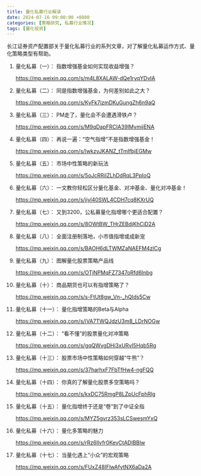 ```yaml
---
title: 量化私募行业解读
date: 2024-07-16 09:00:00 +0800
categories: [策略研究, 私募行业情况]
tags: [量化投资]
---
```


长江证券资产配置部关于量化私募行业的系列文章，对了解量化私募运作方式、量化策略类型有帮助。

1. 量化私募（一）： 指数增强基金如何实现收益增强？

    <https://mp.weixin.qq.com/s/m4L8XALAW-dQe1ryqYDvIA>

2. 量化私募（二）： 同是指数增强基金，为何差别如此之大？

    <https://mp.weixin.qq.com/s/KyFk7izmDKuGungZh6n9aQ>

3. 量化私募（三）： PM走了，量化会不会遭遇滑铁卢？

    <https://mp.weixin.qq.com/s/M9qDapFRClA39lMymijENA>

4. 量化私募（四）： 再说一遍：“空气指增”不是指数增强基金！

    <https://mp.weixin.qq.com/s/lwkzvJKANZ_tTmIfbjEGMw>

5. 量化私募（五）： 市场中性策略的新玩法

    <https://mp.weixin.qq.com/s/5oJcRRiIZLhDdRqL3PpIoQ>

6. 量化私募（六）： 一文教你轻松区分量化基金、对冲基金、量化对冲基金！

    <https://mp.weixin.qq.com/s/jiyl40SWL4CDH7cq8KXrUQ>

7. 量化私募（七）： 又到3200，公私募量化指增哪个更适合配置？

    <https://mp.weixin.qq.com/s/8OWtBW_THrZEBdjKhCiD2A>

8. 量化私募（八）： 全面注册制落地，小市值指增或成新宠

    <https://mp.weixin.qq.com/s/BAOH6dLTWMZaNAEFM4zlCg>

9. 量化私募（九）： 图解量化股票策略产品线

    <https://mp.weixin.qq.com/s/OTjNPMqFZ7347oRfd6lnbg>

10. 量化私募（十）： 商品期货也可以有指增策略了？

    <https://mp.weixin.qq.com/s/s-FtUt8gw_Vn-_hQIds5Cw>

11. 量化私募（十一）： 量化指增策略的Beta与Alpha

    <https://mp.weixin.qq.com/s/iVA7TWQJdzU3m8_LDrNOGw>

12. 量化私募（十二）： “看不懂”的股票量化对冲策略

    <https://mp.weixin.qq.com/s/gqQWvgDHi3xURvI5Hqb5Rg>

13. 量化私募（十三）： 股票市场中性策略如何穿越“牛熊”？

    <https://mp.weixin.qq.com/s/37harhxF7FbTfHw4-ngFQQ>

14. 量化私募（十四）： 你真的了解量化股票多空策略吗？

    <https://mp.weixin.qq.com/s/kxDC75RmgP8LZpUcFphRlg>

15. 量化私募（十五）： 量化指增终于还是“卷”到了中证全指

    <https://mp.weixin.qq.com/s/MYZ5gvrz353sLCSwesmYxQ>

16. 量化私募（十六）： 量化多策略的魅力

    <https://mp.weixin.qq.com/s/rRz6llvfr0KevCtADIBBlw>

17. 量化私募（十七）： 当量化遇上“小众”的宏观策略

    <https://mp.weixin.qq.com/s/FUxZ48IFlwAfytNX6aDa2A>

